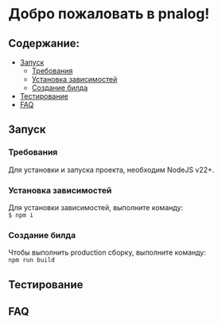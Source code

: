 # Добро пожаловать в pnalog!

## Содержание:
- [Запуск](#запуск)
    - [Требования](#требования)
    - [Установка зависимостей](#установка-зависимостей)
    - [Создание билда](#создание-билда)
- [Тестирование](#тестирование)
- [FAQ](#faq)

    
<a name="запуск"></a>
## Запуск
<a name="требования"></a>
### Требования
Для установки и запуска проекта, необходим NodeJS v22+.  
<a name="установка-зависимостей"></a>
### Установка зависимостей
Для установки зависимостей, выполните команду:  
`$ npm i`
<a name="создание-билда"></a>
### Создание билда
Чтобы выполнить production сборку, выполните команду:  
`npm run build`
<a name="start-dev"></a>
<a name="тестирование"></a>
## Тестирование

<a name="faq"></a>
## FAQ